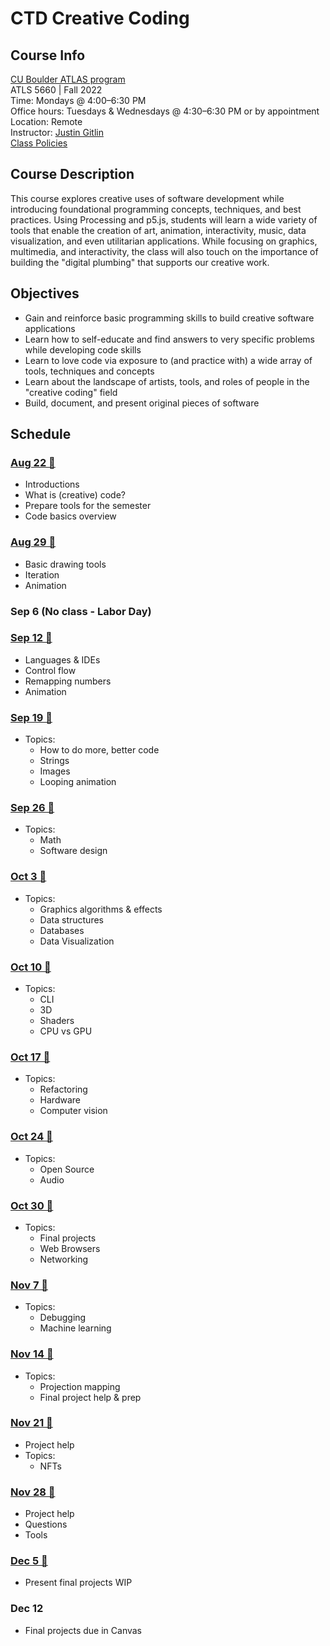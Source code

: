 # CTD Creative Coding

## Course Info

[CU Boulder ATLAS program](https://www.colorado.edu/atlas/academics/graduate/ms-technology-media-society) <br>
ATLS 5660 | Fall 2022 <br>
Time: Mondays @ 4:00–6:30 PM <br>
Office hours: Tuesdays & Wednesdays @ 4:30–6:30 PM or by appointment <br>
Location: Remote <br>
Instructor: [Justin Gitlin](https://cacheflowe.com) <br>
[Class Policies](./docs/policies.md)

## Course Description

This course explores creative uses of software development while introducing foundational programming concepts, techniques, and best practices. Using Processing and p5.js, students will learn a wide variety of tools that enable the creation of art, animation, interactivity, music, data visualization, and even utilitarian applications. While focusing on graphics, multimedia, and interactivity, the class will also touch on the importance of building the "digital plumbing" that supports our creative work.

## Objectives

* Gain and reinforce basic programming skills to build creative software applications
* Learn how to self-educate and find answers to very specific problems while developing code skills
* Learn to love code via exposure to (and practice with) a wide array of tools, techniques and concepts
* Learn about the landscape of artists, tools, and roles of people in the "creative coding" field
* Build, document, and present original pieces of software

## Schedule

### [Aug 22 🔗](./classes/2022-08-22.md)

* Introductions
* What is (creative) code?
* Prepare tools for the semester
* Code basics overview

### [Aug 29 🔗](./classes/2022-08-29.md)

* Basic drawing tools
* Iteration
* Animation

### Sep 6 (No class - Labor Day)

### [Sep 12 🔗](./classes/2022-09-12.md)

* Languages & IDEs
* Control flow
* Remapping numbers
* Animation

### [Sep 19 🔗](./classes/2022-09-19.md)

* Topics:
  * How to do more, better code
  * Strings
  * Images
  * Looping animation

### [Sep 26 🔗](./classes/2022-09-26.md)

* Topics:
  * Math
  * Software design

### [Oct 3 🔗](./classes/2022-10-03.md)

* Topics:
  * Graphics algorithms & effects
  * Data structures
  * Databases
  * Data Visualization

### [Oct 10 🔗](./classes/2022-10-10.md)

* Topics:
  * CLI
  * 3D
  * Shaders
  * CPU vs GPU

### [Oct 17 🔗](./classes/2022-10-17.md)

* Topics:
  * Refactoring
  * Hardware
  * Computer vision

### [Oct 24 🔗](./classes/2022-10-24.md)

* Topics:
  * Open Source
  * Audio

### [Oct 30 🔗](./classes/2022-10-30.md)

* Topics:
  * Final projects
  * Web Browsers
  * Networking

### [Nov 7 🔗](./classes/2022-11-07.md)

* Topics:
  * Debugging
  * Machine learning

### [Nov 14 🔗](./classes/2022-11-14.md)

* Topics:
  * Projection mapping
  * Final project help & prep

### [Nov 21 🔗](./classes/2022-11-21.md)

* Project help
* Topics:
  * NFTs

### [Nov 28 🔗](./classes/2022-11-28.md)

* Project help
* Questions
* Tools

### [Dec 5 🔗](./classes/2022-12-05.md)

* Present final projects WIP

### Dec 12

* Final projects due in Canvas

